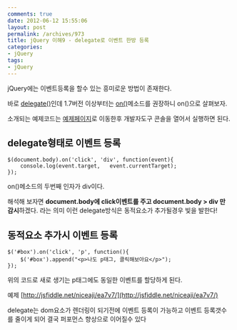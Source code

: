 ```yaml
---
comments: true
date: 2012-06-12 15:55:06
layout: post
permalink: /archives/973
title: jQuery 이해9 - delegate로 이벤트 한방 등록
categories:
- jQuery
tags:
- jQuery
---
```


jQuery에는 이벤트등록을 할수 있는 흥미로운 방법이 존재한다.  

바로 [delegate()](http://api.jquery.com/delegate/)인데 1.7버전 이상부터는 [on()](http://api.jquery.com/on/)메소드를 권장하니 on()으로 살펴보자.  

소개되는 예제코드는 [예제페이지](http://api.jquery.com/on/)로 이동한후 개발자도구 콘솔을 열어서 실행하면 된다.





## delegate형태로 이벤트 등록




    
    $(document.body).on('click', 'div', function(event){
        console.log(event.target,   event.currentTarget);
    });
    





on()메소드의 두번째 인자가 div이다.  

해석해 보자면 **document.body에 click이벤트를 주고  document.body > div 만 감시**하겠다. 라는 의미
이런 delegate방식은 동적요소가 추가될경우 빛을 발한다!





## 동적요소 추가시 이벤트 등록




    
    $('#box').on('click', 'p', function(){
        $('#box').append("<p>나도 p태그, 클릭해보아요</p>");
    });
    





위의 코드로 새로 생기는 p태그에도 동일한 이벤트를 할당하게 된다.  

예제 [http://jsfiddle.net/niceaji/ea7v7/](http://jsfiddle.net/niceaji/ea7v7/)





delegate는 dom요소가 렌더링이 되기전에 이벤트 등록이 가능하고 이벤트 등록갯수를 줄이게 되어 결국 퍼포먼스 향상으로 이어질수 있다



